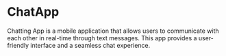 # ChatApp
Chatting App is a mobile application that allows users to communicate with each other in real-time through text messages. This app provides a user-friendly interface and a seamless chat experience.
